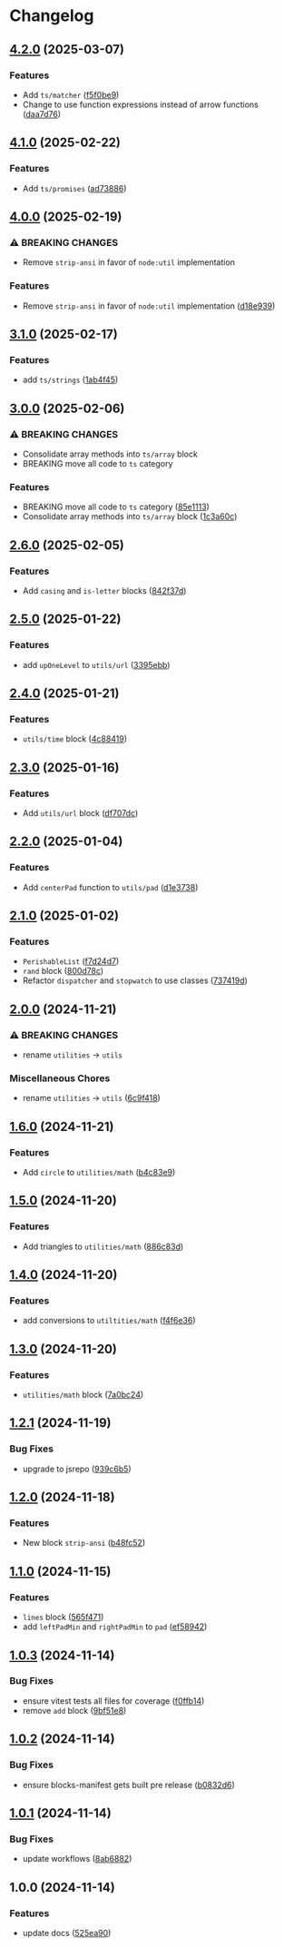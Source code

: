 # Changelog

## [4.2.0](https://github.com/ieedan/std/compare/v4.1.0...v4.2.0) (2025-03-07)


### Features

* Add `ts/matcher` ([f5f0be9](https://github.com/ieedan/std/commit/f5f0be9afbfb8c17a13c2d86d29a6d4d8c573917))
* Change to use function expressions instead of arrow functions ([daa7d76](https://github.com/ieedan/std/commit/daa7d76704437b3ea2bc5c67b28d9f912fef6957))

## [4.1.0](https://github.com/ieedan/std/compare/v4.0.0...v4.1.0) (2025-02-22)


### Features

* Add `ts/promises` ([ad73886](https://github.com/ieedan/std/commit/ad73886214989a896991345562b4bc151972429f))

## [4.0.0](https://github.com/ieedan/std/compare/v3.1.0...v4.0.0) (2025-02-19)


### ⚠ BREAKING CHANGES

* Remove `strip-ansi` in favor of `node:util` implementation

### Features

* Remove `strip-ansi` in favor of `node:util` implementation ([d18e939](https://github.com/ieedan/std/commit/d18e939ba81be0a3f54382a31cca748f03d81b03))

## [3.1.0](https://github.com/ieedan/std/compare/v3.0.0...v3.1.0) (2025-02-17)


### Features

* add `ts/strings` ([1ab4f45](https://github.com/ieedan/std/commit/1ab4f450f30d5571c7fe8572fad47086128a24f9))

## [3.0.0](https://github.com/ieedan/std/compare/v2.6.0...v3.0.0) (2025-02-06)


### ⚠ BREAKING CHANGES

* Consolidate array methods into `ts/array` block
* BREAKING move all code to `ts` category

### Features

* BREAKING move all code to `ts` category ([85e1113](https://github.com/ieedan/std/commit/85e111350d4fa8fe9f28df85d0e6a5ea97b834da))
* Consolidate array methods into `ts/array` block ([1c3a60c](https://github.com/ieedan/std/commit/1c3a60c9fba14b1b20ea80604c8475c3e1ca02b9))

## [2.6.0](https://github.com/ieedan/std/compare/v2.5.0...v2.6.0) (2025-02-05)


### Features

* Add `casing` and `is-letter` blocks ([842f37d](https://github.com/ieedan/std/commit/842f37d04f2792a068343cbf7b8ad0e663310bc8))

## [2.5.0](https://github.com/ieedan/std/compare/v2.4.0...v2.5.0) (2025-01-22)


### Features

* add `upOneLevel` to `utils/url` ([3395ebb](https://github.com/ieedan/std/commit/3395ebb87da3a92ce5c1208046de66e3f91e411d))

## [2.4.0](https://github.com/ieedan/std/compare/v2.3.0...v2.4.0) (2025-01-21)


### Features

* `utils/time` block ([4c88419](https://github.com/ieedan/std/commit/4c88419a82d8b3ae702e352fbb7293291d17085d))

## [2.3.0](https://github.com/ieedan/std/compare/v2.2.0...v2.3.0) (2025-01-16)


### Features

* Add `utils/url` block ([df707dc](https://github.com/ieedan/std/commit/df707dcf70bc80c07fc264e05ea3dd547c6ab062))

## [2.2.0](https://github.com/ieedan/std/compare/v2.1.0...v2.2.0) (2025-01-04)


### Features

* Add `centerPad` function to `utils/pad` ([d1e3738](https://github.com/ieedan/std/commit/d1e37388f1c827b6e4df15bab59d68226a95e500))

## [2.1.0](https://github.com/ieedan/std/compare/v2.0.0...v2.1.0) (2025-01-02)


### Features

* `PerishableList` ([f7d24d7](https://github.com/ieedan/std/commit/f7d24d79ca57d2cb5ba5fce1ab73a5dec79cf471))
* `rand` block ([800d78c](https://github.com/ieedan/std/commit/800d78cf00942716dc8f9581ce8f7080329bf73f))
* Refactor `dispatcher` and `stopwatch` to use classes ([737419d](https://github.com/ieedan/std/commit/737419d34ff9ddd5527f7af1406ad588c55a8b0d))

## [2.0.0](https://github.com/ieedan/std/compare/v1.6.0...v2.0.0) (2024-11-21)


### ⚠ BREAKING CHANGES

* rename `utilities` -> `utils`

### Miscellaneous Chores

* rename `utilities` -&gt; `utils` ([6c9f418](https://github.com/ieedan/std/commit/6c9f418bb0cfa6602b63a459ae7285738d4823b6))

## [1.6.0](https://github.com/ieedan/std/compare/v1.5.0...v1.6.0) (2024-11-21)


### Features

* Add `circle` to `utilities/math` ([b4c83e9](https://github.com/ieedan/std/commit/b4c83e93554bbbcc61b8a973f981a689ec26ded3))

## [1.5.0](https://github.com/ieedan/std/compare/v1.4.0...v1.5.0) (2024-11-20)


### Features

* Add triangles to `utilities/math` ([886c83d](https://github.com/ieedan/std/commit/886c83de13a0665d409023b8c28291da108bbd73))

## [1.4.0](https://github.com/ieedan/std/compare/v1.3.0...v1.4.0) (2024-11-20)


### Features

* add conversions to `utiltities/math` ([f4f6e36](https://github.com/ieedan/std/commit/f4f6e363cb3ca7aa8fce50a97bb09575c74a0626))

## [1.3.0](https://github.com/ieedan/std/compare/v1.2.1...v1.3.0) (2024-11-20)


### Features

* `utilities/math` block ([7a0bc24](https://github.com/ieedan/std/commit/7a0bc2416df1696593702f8527586bab29c20eeb))

## [1.2.1](https://github.com/ieedan/std/compare/v1.2.0...v1.2.1) (2024-11-19)


### Bug Fixes

* upgrade to jsrepo ([939c6b5](https://github.com/ieedan/std/commit/939c6b5f9f349e61f63b55e9de4a1f310054384d))

## [1.2.0](https://github.com/ieedan/std/compare/v1.1.0...v1.2.0) (2024-11-18)


### Features

* New block `strip-ansi` ([b48fc52](https://github.com/ieedan/std/commit/b48fc527c6f18cac61a60c4265fd2247d73c9ac8))

## [1.1.0](https://github.com/ieedan/std/compare/v1.0.3...v1.1.0) (2024-11-15)


### Features

* `lines` block ([565f471](https://github.com/ieedan/std/commit/565f471e95a39ec4bf27f0722a650c39d8024bbc))
* add `leftPadMin` and `rightPadMin` to `pad` ([ef58942](https://github.com/ieedan/std/commit/ef5894250405be8eee6b9ea4c59991c6a03315c5))

## [1.0.3](https://github.com/ieedan/std/compare/v1.0.2...v1.0.3) (2024-11-14)


### Bug Fixes

* ensure vitest tests all files for coverage ([f0ffb14](https://github.com/ieedan/std/commit/f0ffb1477412874b8d8a83008c838f13c20f016c))
* remove `add` block ([9bf51e8](https://github.com/ieedan/std/commit/9bf51e87f938e1f16d32ec867269884d578b30ba))

## [1.0.2](https://github.com/ieedan/std/compare/v1.0.1...v1.0.2) (2024-11-14)


### Bug Fixes

* ensure blocks-manifest gets built pre release ([b0832d6](https://github.com/ieedan/std/commit/b0832d6fb37b86de29576367c28643ab5aa78e82))

## [1.0.1](https://github.com/ieedan/std/compare/v1.0.0...v1.0.1) (2024-11-14)


### Bug Fixes

* update workflows ([8ab6882](https://github.com/ieedan/std/commit/8ab6882fccbab94c6e5b71fd967154be2cba7161))

## 1.0.0 (2024-11-14)


### Features

* update docs ([525ea90](https://github.com/ieedan/std/commit/525ea904ca64dab143f44e536f56cc797218e86c))
